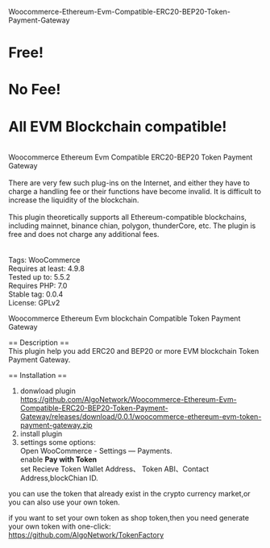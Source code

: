  Woocommerce-Ethereum-Evm-Compatible-ERC20-BEP20-Token-Payment-Gateway<br>

# Free!<br>
# No Fee!<br>
# All EVM Blockchain compatible!<br>
<br>
Woocommerce Ethereum Evm Compatible ERC20-BEP20 Token Payment Gateway<br><br>
There are very few such plug-ins on the Internet, and either they have to charge a handling fee or their functions have become invalid. It is difficult to increase the liquidity of the blockchain.<br><br>
This plugin theoretically supports all Ethereum-compatible blockchains, including mainnet, binance chian, polygon, thunderCore, etc. The plugin is free and does not charge any additional fees.<br><br>

<br>
Tags: WooCommerce<br>
Requires at least: 4.9.8<br>
Tested up to: 5.5.2<br>
Requires PHP: 7.0<br>
Stable tag: 0.0.4<br>
License: GPLv2<br>

Woocommerce Ethereum Evm blockchain Compatible Token Payment Gateway<br>

== Description ==<br>
This plugin help you add ERC20 and BEP20 or more EVM blockchain Token Payment Gateway.<br>

== Installation ==<br>
1. donwload plugin<br>
https://github.com/AlgoNetwork/Woocommerce-Ethereum-Evm-Compatible-ERC20-BEP20-Token-Payment-Gateway/releases/download/0.0.1/woocommerce-ethereum-evm-token-payment-gateway.zip<br>
3. install plugin<br>
4. settings some options:<br>
 Open  WooCommerce  -   Settings  —  Payments.<br>
 enable **Pay with Token**<br>
 set Recieve Token Wallet Address、 Token ABI、Contact Address,blockChian ID.<br>
 
you can use the token that already exist in the crypto currency market,or you can also use your own token.<br>

if you want to set your own token as shop token,then you need generate your own token with one-click:<br>
https://github.com/AlgoNetwork/TokenFactory
